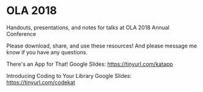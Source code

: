 # OLA 2018
Handouts, presentations, and notes for talks at OLA 2018 Annual Conference

Please download, share, and use these resources! And please message me know if you have any questions.

There's an App for That! Google Slides: https://tinyurl.com/katapp

Introducing Coding to Your Library Google Slides: https://tinyurl.com/codekat
